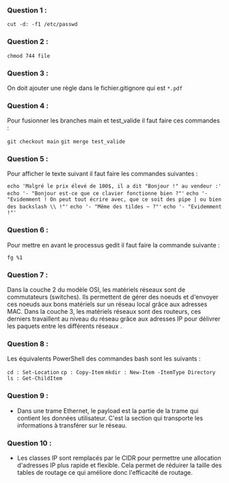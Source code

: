 ### Question 1 : 

`cut -d: -f1 /etc/passwd`

### Question 2 : 

`chmod 744 file`

### Question 3 : 

On doit ajouter une règle dans le fichier.gitignore qui est `*.pdf`

### Question 4 :
Pour fusionner les branches main et test_valide il faut faire ces commandes :

`git checkout main`
`git merge test_valide`

### Question 5 :

Pour afficher le texte suivant il faut faire les commandes suivantes :

`echo 'Malgré le prix élevé de 100$, il a dit "Bonjour !" au vendeur :'`
`echo '- "Bonjour est-ce que ce clavier fonctionne bien ?"'`
`echo '- "Evidemment ! On peut tout écrire avec, que ce soit des pipe | ou bien des backslash \\ !"'`
`echo '- "Même des tildes ~ ?"'`
`echo '- "Evidemment !"'`

### Question 6 :

Pour mettre en avant le processus gedit il faut faire la commande suivante :

`fg %1`

### Question 7 :

Dans la couche 2 du modèle OSI, les matériels réseaux sont de commutateurs (switches). Ils permettent de gérer des noeuds et d'envoyer ces noeuds aux bons matériels sur un réseau local grâce aux adresses MAC. 
Dans la couche 3, les matériels réseaux sont des routeurs, ces derniers travaillent au niveau du réseau grâce aux adresses IP pour délivrer les paquets entre les différents réseaux . 

### Question 8 :

Les équivalents PowerShell des commandes bash sont les suivants :

`cd : Set-Location`
`cp : Copy-Item`
`mkdir : New-Item -ItemType Directory`
`ls : Get-ChildItem`

### Question 9 :

- Dans une trame Ethernet, le payload est la partie de la trame qui contient les données utilisateur. C'est la section qui transporte les informations à transférer sur le réseau.

### Question 10 :

- Les classes IP sont remplacés par le CIDR pour permettre une allocation d'adresses IP plus rapide et flexible. Cela permet de réduirer la taille des tables de routage ce qui améliore donc l'efficacité de routage.
